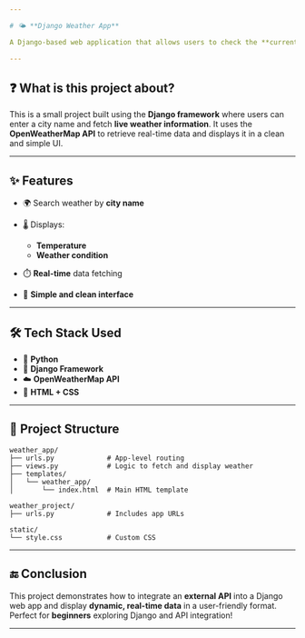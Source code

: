 ```yaml
---

# 🌤️ **Django Weather App**

A Django-based web application that allows users to check the **current weather** of any city using the **OpenWeatherMap API**.

---
```


## ❓ **What is this project about?**

This is a small project built using the **Django framework** where users can enter a city name and fetch **live weather information**.
It uses the **OpenWeatherMap API** to retrieve real-time data and displays it in a clean and simple UI.

---

## ✨ **Features**

* 🌍 Search weather by **city name**
* 🌡️ Displays:

  * **Temperature**
  * **Weather condition**
* ⏱️ **Real-time** data fetching
* 🎯 **Simple and clean interface**

---

## 🛠️ **Tech Stack Used**

* 🐍 **Python**
* 🧩 **Django Framework**
* ☁️ **OpenWeatherMap API**
* 🎨 **HTML + CSS**

---

## 📁 **Project Structure**

```
weather_app/
├── urls.py             # App-level routing
├── views.py            # Logic to fetch and display weather
├── templates/
│   └── weather_app/
│       └── index.html  # Main HTML template

weather_project/
├── urls.py             # Includes app URLs

static/
└── style.css           # Custom CSS
```

---

## 🔚 **Conclusion**

This project demonstrates how to integrate an **external API** into a Django web app and display **dynamic, real-time data** in a user-friendly format.
Perfect for **beginners** exploring Django and API integration!

---
